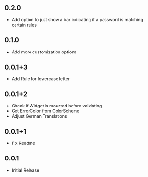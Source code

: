 ## 0.2.0
* Add option to just show a bar indicating if a password is matching certain rules

## 0.1.0
* Add more customization options

## 0.0.1+3
* Add Rule for lowercase letter

## 0.0.1+2
* Check if Widget is mounted before validating
* Get ErrorColor from ColorScheme
* Adjust German Translations

## 0.0.1+1
* Fix Readme

## 0.0.1

* Initial Release
